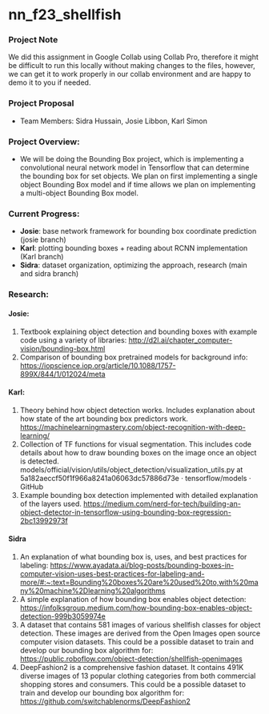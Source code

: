 # nn_f23_shellfish
### Project Note
We did this assignment in Google Collab using Collab Pro, therefore it might be difficult to run this locally without making changes to the files, however, we can get it to work properly in our collab environment and are happy to demo it to you if needed.
### Project Proposal
- Team Members: Sidra Hussain, Josie Libbon, Karl Simon
### Project Overview: 
- We will be doing the Bounding Box project, which is implementing a convolutional neural network model in Tensorflow that can determine the bounding box for set objects. We plan on first implementing a single object Bounding Box model and if time allows we plan on implementing a multi-object Bounding Box model.

### Current Progress: 
 - __Josie__: base network framework for bounding box coordinate prediction (josie branch)
 - __Karl__: plotting bounding boxes + reading about RCNN implementation (Karl branch)
 - __Sidra__: dataset organization, optimizing the approach, research (main and sidra branch)

### Research: 
#### Josie:
1. Textbook explaining object detection and bounding boxes with example code using a variety of libraries: http://d2l.ai/chapter_computer-vision/bounding-box.html
2. Comparison of bounding box pretrained models for background info: https://iopscience.iop.org/article/10.1088/1757-899X/844/1/012024/meta
#### Karl:
1. Theory behind how object detection works. Includes explanation about how state of the art bounding box predictors work. https://machinelearningmastery.com/object-recognition-with-deep-learning/
2. Collection of TF functions for visual segmentation. This includes code details about how to draw bounding boxes on the image once an object is detected. models/official/vision/utils/object_detection/visualization_utils.py at 5a182aeccf50f1f966a8241a06063dc57886d73e · tensorflow/models · GitHub
3. Example bounding box detection implemented with detailed explanation of the layers used. https://medium.com/nerd-for-tech/building-an-object-detector-in-tensorflow-using-bounding-box-regression-2bc13992973f
#### Sidra 
1. An explanation of what bounding box is, uses, and best practices for labeling: https://www.ayadata.ai/blog-posts/bounding-boxes-in-computer-vision-uses-best-practices-for-labeling-and-more/#:~:text=Bounding%20boxes%20are%20used%20to,with%20many%20machine%2Dlearning%20algorithms 
2. A simple explanation of how bounding box enables object detection: https://infolksgroup.medium.com/how-bounding-box-enables-object-detection-999b3059974e 
3. A dataset that contains 581 images of various shellfish classes for object detection. These images are derived from the Open Images open source computer vision datasets. This could be a possible dataset to train and develop our bounding box algorithm for: https://public.roboflow.com/object-detection/shellfish-openimages 
4. DeepFashion2 is a comprehensive fashion dataset. It contains 491K diverse images of 13 popular clothing categories from both commercial shopping stores and consumers. This could be a possible dataset to train and develop our bounding box algorithm for: https://github.com/switchablenorms/DeepFashion2 
